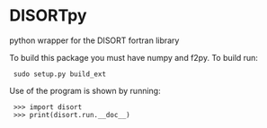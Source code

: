 # DISORTpy
python wrapper for the DISORT fortran library

To build this package you must have numpy and f2py. To build run:

     sudo setup.py build_ext
     
Use of the program is shown by running:

     >>> import disort
     >>> print(disort.run.__doc__)
